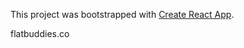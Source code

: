This project was bootstrapped with [Create React App](https://github.com/facebookincubator/create-react-app).

flatbuddies.co